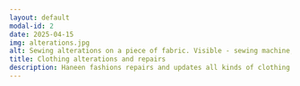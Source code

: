 ```yaml
---
layout: default
modal-id: 2
date: 2025-04-15
img: alterations.jpg
alt: Sewing alterations on a piece of fabric. Visible - sewing machine, embroidery, hands
title: Clothing alterations and repairs
description: Haneen fashions repairs and updates all kinds of clothing and fabric goods. We can repair suits, shirts, trousers, bags, and more
---
```


